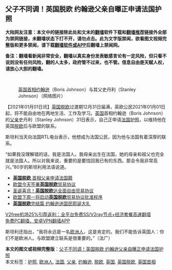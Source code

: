  <h2>父子不同调！英国脱欧 约翰逊父亲自曝正申请法国护照</h2> <p class="notice"><b>大陆网友注意：本文中的链接除此处和文末的<a href="https://github.com/bannedbook/fanqiang" >翻墙</a>软件下载和<a href="https://github.com/killgcd/justmysocks/blob/master/README.md">翻墙推荐</a>链接外全部为禁网链接，未翻墙状态下打不开，请勿点击。此为文字版禁闻，欲看图文视频完整版和更多禁闻，请下载<a href="https://github.com/bannedbook/fanqiang">翻墙软件或APP</a>后翻墙上禁闻网。</p><p>备注：翻墙看新闻非常安全，翻墙以真实身份发表敏感言论有一定风险，但只看不说则没有任何风险，翻的人太多，政府管不过来，也不管。信息自由是天赋人权，请放心大胆的翻墙。</b></p>  <div class="entry"> <br /> <figure><figcaption class="wp-caption-text"><a href="https://www.bannedbook.org/bnews/tag/%e8%8b%b1%e5%9b%bd%e9%a6%96%e7%9b%b8/" class="st_tag internal_tag" rel="tag" title="标签 英国首相 下的日志">英国首相</a><a href="https://www.bannedbook.org/bnews/tag/%e7%ba%a6%e7%bf%b0%e9%80%8a/" class="st_tag internal_tag" rel="tag" title="标签 约翰逊 下的日志">约翰逊</a>（Boris Johnson）与其父史丹利（Stanley Johnson）（网络图片）</figcaption></figure> <p>【2021年01月01日讯】<a href="https://www.bannedbook.org/bnews/tag/%E8%8B%B1%E5%9B%BD%E8%84%B1%E6%AC%A7/" class="st_tag internal_tag" rel="tag" title="标签 英国脱欧 下的日志">英国脱欧</a>过渡期12月31日届满，英欧公民2021年01月01日起，将不能自由地在两地生活、工作及学习。<a href="https://www.bannedbook.org/bnews/tag/%e8%8b%b1%e5%9b%bd/" class="st_tag internal_tag" rel="tag" title="标签 英国 下的日志">英国</a>首相约翰逊（Boris Johnson）的<a href="https://www.bannedbook.org/bnews/tag/%E7%88%B6%E4%BA%B2/" class="st_tag internal_tag" rel="tag" title="标签 父亲 下的日志">父亲</a>史丹利（Stanley Johnson）31日表示，自己正申请<a href="https://www.bannedbook.org/bnews/tag/%e6%b3%95%e5%9b%bd/" class="st_tag internal_tag" rel="tag" title="标签 法国 下的日志">法国</a><a href="https://www.bannedbook.org/bnews/tag/%E6%8A%A4%E7%85%A7/" class="st_tag internal_tag" rel="tag" title="标签 护照 下的日志">护照</a>，以维持他在英国<a href="https://www.bannedbook.org/bnews/tag/%E8%84%B1%E6%AC%A7/" class="st_tag internal_tag" rel="tag" title="标签 脱欧 下的日志">脱欧</a>后与欧盟的联系。</p> <p>斯坦利当天向法国RTL电台表示，他想成为法国公民，因为他与法国有着深厚的联系。</p>  <p>“如果我没理解错的话，我是法国人。我母亲出生在法国，她的母亲和祖父也完全就是法国人。所以对我来说，重要的是要找回我已有的东西。那会令我非常高兴。”80岁的斯坦利用法语说道。</p> <ul class='op-related-articles' title='相关阅读'> <li><a href='https://www.bannedbook.org/bnews/worldnews/20210101/1458832.html' target='_blank'><b>英国脱欧</b> 首相父亲申请法国籍</a></li> <li><a href='https://www.bannedbook.org/bnews/comments/20201231/1458073.html' target='_blank'>欧盟今天签署<b>英国脱欧</b>贸易协议</a></li> <li><a href='https://www.bannedbook.org/bnews/taiwannews/20201226/1455194.html' target='_blank'>圣诞喜讯！<b>英国脱欧</b>达全面自由贸易协议</a></li> <li><a href='https://www.bannedbook.org/bnews/headline/20201226/1455134.html' target='_blank'>欧盟下周一将启动<b>英国脱欧</b>贸易协议批准程序</a></li> <li><a href='https://www.bannedbook.org/bnews/worldnews/20201226/1455102.html' target='_blank'><b>英国脱欧</b>完结篇 约翰逊送国民耶诞大礼</a></li> </ul> <p class="texttj"> <a href="https://github.com/bannedbook/fanqiang/wiki/V2ray%E6%9C%BA%E5%9C%BA" target="_blank">V2free机场25%引荐返利：全平台免费SS/V2ray节点+经济套餐高速翻墙</a><br/> <a href="https://github.com/bannedbook/fanqiang/wiki/%E7%A6%81%E9%97%BB%E7%BD%91%E5%AE%89%E5%8D%93%E7%BF%BB%E5%A2%99%E6%96%B0%E9%97%BBAPP" target="_blank">免费PC翻墙、安卓VPN翻墙APP</a></p><p>斯坦利还指出，“我将永远是一名<a href="https://www.bannedbook.org/bnews/tag/%E6%AC%A7%E6%B4%B2%E4%BA%BA/" class="st_tag internal_tag" rel="tag" title="标签 欧洲人 下的日志">欧洲人</a>，这是肯定的。我们不能告诉英国人：你们不是欧洲人。与欧盟建立联系是很重要的。”（法广）</p> <a name='sharetosocial'></a>       <div><b>本文的图文或视频完整版</b>：<a href='https://www.bannedbook.org/bnews/comments/20210101/1458924.html'>父子不同调！英国脱欧 约翰逊父亲自曝正申请法国护照</a></div>  </div><!--END ENTRY--> <div class="postfooter"> <div>本文标签：<a href="https://www.bannedbook.org/bnews/tag/%E6%8A%A4%E7%85%A7/" rel="tag">护照</a>, <a href="https://www.bannedbook.org/bnews/tag/%E6%AC%A7%E6%B4%B2%E4%BA%BA/" rel="tag">欧洲人</a>, <a href="https://www.bannedbook.org/bnews/tag/%e6%b3%95%e5%9b%bd/" rel="tag">法国</a>, <a href="https://www.bannedbook.org/bnews/tag/%E7%88%B6%E4%BA%B2/" rel="tag">父亲</a>, <a href="https://www.bannedbook.org/bnews/tag/%e7%ba%a6%e7%bf%b0%e9%80%8a/" rel="tag">约翰逊</a>, <a href="https://www.bannedbook.org/bnews/tag/%E8%84%B1%E6%AC%A7/" rel="tag">脱欧</a>, <a href="https://www.bannedbook.org/bnews/tag/%e8%8b%b1%e5%9b%bd/" rel="tag">英国</a>, <a href="https://www.bannedbook.org/bnews/tag/%E8%8B%B1%E5%9B%BD%E8%84%B1%E6%AC%A7/" rel="tag">英国脱欧</a>, <a href="https://www.bannedbook.org/bnews/tag/%e8%8b%b1%e5%9b%bd%e9%a6%96%e7%9b%b8/" rel="tag">英国首相</a></div>  </div><!--END POSTFOOTER--> 